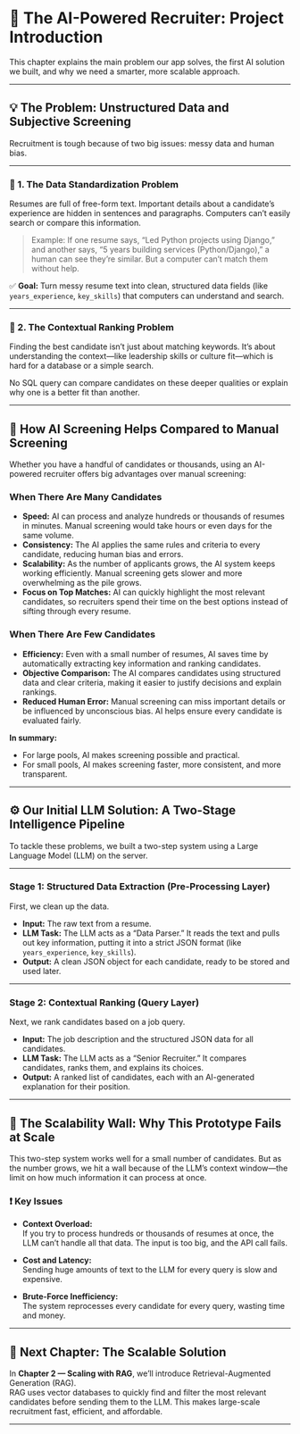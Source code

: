 # 🌟 The AI-Powered Recruiter: Project Introduction

This chapter explains the main problem our app solves, the first AI solution we built, and why we need a smarter, more scalable approach.

---

## 💡 The Problem: Unstructured Data and Subjective Screening

Recruitment is tough because of two big issues: messy data and human bias.

---

### 📄 1. The Data Standardization Problem

Resumes are full of free-form text. Important details about a candidate’s experience are hidden in sentences and paragraphs. Computers can’t easily search or compare this information.

> Example:
> If one resume says, “Led Python projects using Django,” and another says, “5 years building services (Python/Django),” a human can see they’re similar. But a computer can’t match them without help.

✅ **Goal:** Turn messy resume text into clean, structured data fields (like `years_experience`, `key_skills`) that computers can understand and search.

---

### 🧠 2. The Contextual Ranking Problem

Finding the best candidate isn’t just about matching keywords. It’s about understanding the context—like leadership skills or culture fit—which is hard for a database or a simple search.

No SQL query can compare candidates on these deeper qualities or explain why one is a better fit than another.

---

## 🤖 How AI Screening Helps Compared to Manual Screening

Whether you have a handful of candidates or thousands, using an AI-powered recruiter offers big advantages over manual screening:

### When There Are Many Candidates

- **Speed:** AI can process and analyze hundreds or thousands of resumes in minutes. Manual screening would take hours or even days for the same volume.
- **Consistency:** The AI applies the same rules and criteria to every candidate, reducing human bias and errors.
- **Scalability:** As the number of applicants grows, the AI system keeps working efficiently. Manual screening gets slower and more overwhelming as the pile grows.
- **Focus on Top Matches:** AI can quickly highlight the most relevant candidates, so recruiters spend their time on the best options instead of sifting through every resume.

### When There Are Few Candidates

- **Efficiency:** Even with a small number of resumes, AI saves time by automatically extracting key information and ranking candidates.
- **Objective Comparison:** The AI compares candidates using structured data and clear criteria, making it easier to justify decisions and explain rankings.
- **Reduced Human Error:** Manual screening can miss important details or be influenced by unconscious bias. AI helps ensure every candidate is evaluated fairly.

**In summary:**

- For large pools, AI makes screening possible and practical.
- For small pools, AI makes screening faster, more consistent, and more transparent.

---

## ⚙️ Our Initial LLM Solution: A Two-Stage Intelligence Pipeline

To tackle these problems, we built a two-step system using a Large Language Model (LLM) on the server.

---

### **Stage 1: Structured Data Extraction (Pre-Processing Layer)**

First, we clean up the data.

- **Input:** The raw text from a resume.
- **LLM Task:** The LLM acts as a “Data Parser.” It reads the text and pulls out key information, putting it into a strict JSON format (like `years_experience`, `key_skills`).
- **Output:** A clean JSON object for each candidate, ready to be stored and used later.

---

### **Stage 2: Contextual Ranking (Query Layer)**

Next, we rank candidates based on a job query.

- **Input:** The job description and the structured JSON data for all candidates.
- **LLM Task:** The LLM acts as a “Senior Recruiter.” It compares candidates, ranks them, and explains its choices.
- **Output:** A ranked list of candidates, each with an AI-generated explanation for their position.

---

## 🚧 The Scalability Wall: Why This Prototype Fails at Scale

This two-step system works well for a small number of candidates. But as the number grows, we hit a wall because of the LLM’s context window—the limit on how much information it can process at once.

### ❗ Key Issues

- **Context Overload:**  
  If you try to process hundreds or thousands of resumes at once, the LLM can’t handle all that data. The input is too big, and the API call fails.

- **Cost and Latency:**  
  Sending huge amounts of text to the LLM for every query is slow and expensive.

- **Brute-Force Inefficiency:**  
  The system reprocesses every candidate for every query, wasting time and money.

---

## 🚀 Next Chapter: The Scalable Solution

In **Chapter 2 — Scaling with RAG**, we’ll introduce Retrieval-Augmented Generation (RAG).  
RAG uses vector databases to quickly find and filter the most relevant candidates before sending them to the LLM. This makes large-scale recruitment fast, efficient, and affordable.

---
